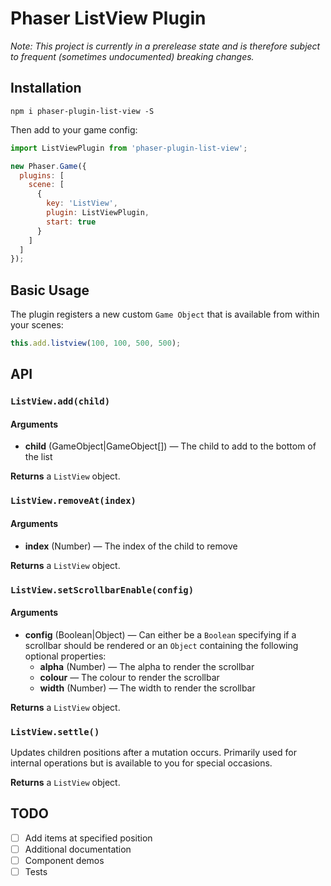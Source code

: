 # Phaser ListView Plugin
_Note: This project is currently in a prerelease state and is therefore subject to frequent (sometimes undocumented) breaking changes._

## Installation
```
npm i phaser-plugin-list-view -S
```
Then add to your game config:
```js
import ListViewPlugin from 'phaser-plugin-list-view';

new Phaser.Game({
  plugins: [
    scene: [
      {
        key: 'ListView',
        plugin: ListViewPlugin,
        start: true
      }
    ]
  ]
});
```

## Basic Usage
The plugin registers a new custom `Game Object` that is available from within your scenes:
```js
this.add.listview(100, 100, 500, 500);
```

## API

### `ListView.add(child)`
#### Arguments
* **child** (GameObject|GameObject[]) &mdash; The child to add to the bottom of the list

**Returns** a `ListView` object.

### `ListView.removeAt(index)`
#### Arguments
* **index** (Number) &mdash; The index of the child to remove

**Returns** a `ListView` object.

### `ListView.setScrollbarEnable(config)`
#### Arguments
* **config** (Boolean|Object) &mdash; Can either be a `Boolean` specifying if a scrollbar should be rendered or an `Object` containing the following optional properties:
  * **alpha** (Number) &mdash; The alpha to render the scrollbar  
  * **colour** &mdash; The colour to render the scrollbar
  * **width** (Number) &mdash; The width to render the scrollbar

**Returns** a `ListView` object.

### `ListView.settle()`
Updates children positions after a mutation occurs. Primarily used for internal operations but is available to you for special occasions.

**Returns** a `ListView` object.

## TODO
- [ ] Add items at specified position
- [ ] Additional documentation
- [ ] Component demos
- [ ] Tests
